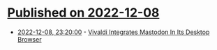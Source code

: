 # [Published on 2022-12-08](index.md)

* [2022-12-08, 23:20:00](https://tech.slashdot.org/story/22/12/08/2151222/vivaldi-integrates-mastodon-in-its-desktop-browser?utm_source=rss1.0mainlinkanon&utm_medium=feed) - [Vivaldi Integrates Mastodon In Its Desktop Browser](https://tech.slashdot.org/story/22/12/08/2151222/vivaldi-integrates-mastodon-in-its-desktop-browser?utm_source=rss1.0mainlinkanon&utm_medium=feed)
